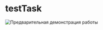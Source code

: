 # testTask

![Предварительная демонстрация работы](https://github.com/user-attachments/assets/fe3934ad-103b-4d63-9837-9ea3dd11f8e6)


